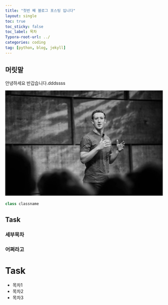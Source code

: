 ```yaml
---
title: "첫번 째 블로그 포스팅 입니다"
layout: single
toc: true
toc_sticky: false
toc_label: 목차
Typora-root-url: ../
categories: coding
tag: [python, blog, jekyll]
---
```


## 머릿말

안녕하세요 반갑습니다.dddssss

![zuckerberg](/images/2023-09-26-first/zuckerberg-4926463.jpg)

```python
class classname

```

## Task

### 세부목차

### 어쩌라고

# Task

- 목차1
- 목차2
- 목차3
